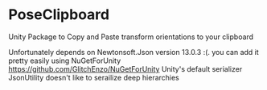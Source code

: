# PoseClipboard
Unity Package to Copy and Paste transform orientations to your clipboard

Unfortunately depends on Newtonsoft.Json version 13.0.3 :(. you can add it pretty easily using NuGetForUnity https://github.com/GlitchEnzo/NuGetForUnity
Unity's default serializer JsonUtility doesn't like to serailize deep hierarchies
